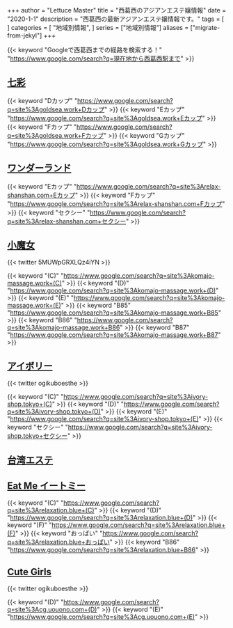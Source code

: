 +++
author = "Lettuce Master"
title = "西葛西のアジアンエステ嬢情報"
date = "2020-1-1"
description = "西葛西の最新アジアンエステ嬢情報です。"
tags = [
]
categories = [
    "地域別情報",
]
series = ["地域別情報"]
aliases = ["migrate-from-jekyl"]
+++

{{< keyword "Googleで西葛西までの経路を検索する！" "https://www.google.com/search?q=現在地から西葛西駅まで" >}}

## [七彩](http://goldsea.work/)
{{< keyword "Dカップ" "https://www.google.com/search?q=site%3Agoldsea.work+Dカップ" >}} {{< keyword "Eカップ" "https://www.google.com/search?q=site%3Agoldsea.work+Eカップ" >}} {{< keyword "Fカップ" "https://www.google.com/search?q=site%3Agoldsea.work+Fカップ" >}} {{< keyword "Gカップ" "https://www.google.com/search?q=site%3Agoldsea.work+Gカップ" >}} 

## [ワンダーランド](http://relax-shanshan.com/)
{{< keyword "Eカップ" "https://www.google.com/search?q=site%3Arelax-shanshan.com+Eカップ" >}} {{< keyword "Fカップ" "https://www.google.com/search?q=site%3Arelax-shanshan.com+Fカップ" >}} {{< keyword "セクシー" "https://www.google.com/search?q=site%3Arelax-shanshan.com+セクシー" >}} 

## [小魔女](http://komajo-massage.work/)


{{< twitter 5MUWpGRXLQz4iYN >}}

{{< keyword "(C)" "https://www.google.com/search?q=site%3Akomajo-massage.work+(C)" >}} {{< keyword "(D)" "https://www.google.com/search?q=site%3Akomajo-massage.work+(D)" >}} {{< keyword "(E)" "https://www.google.com/search?q=site%3Akomajo-massage.work+(E)" >}} {{< keyword "B85" "https://www.google.com/search?q=site%3Akomajo-massage.work+B85" >}} {{< keyword "B86" "https://www.google.com/search?q=site%3Akomajo-massage.work+B86" >}} {{< keyword "B87" "https://www.google.com/search?q=site%3Akomajo-massage.work+B87" >}} 

## [アイボリー](https://ivory-shop.tokyo/)


{{< twitter ogikuboesthe >}}

{{< keyword "(C)" "https://www.google.com/search?q=site%3Aivory-shop.tokyo+(C)" >}} {{< keyword "(D)" "https://www.google.com/search?q=site%3Aivory-shop.tokyo+(D)" >}} {{< keyword "(E)" "https://www.google.com/search?q=site%3Aivory-shop.tokyo+(E)" >}} {{< keyword "セクシー" "https://www.google.com/search?q=site%3Aivory-shop.tokyo+セクシー" >}} 

## [台湾エステ](http://taiwanesthe.iest.jp/)


## [Eat Me イートミー](http://relaxation.blue/)
{{< keyword "(C)" "https://www.google.com/search?q=site%3Arelaxation.blue+(C)" >}} {{< keyword "(D)" "https://www.google.com/search?q=site%3Arelaxation.blue+(D)" >}} {{< keyword "(F)" "https://www.google.com/search?q=site%3Arelaxation.blue+(F)" >}} {{< keyword "おっぱい" "https://www.google.com/search?q=site%3Arelaxation.blue+おっぱい" >}} {{< keyword "B86" "https://www.google.com/search?q=site%3Arelaxation.blue+B86" >}} 

## [Cute Girls](https://cg.uouono.com/)


{{< twitter ogikuboesthe >}}

{{< keyword "(D)" "https://www.google.com/search?q=site%3Acg.uouono.com+(D)" >}} {{< keyword "(E)" "https://www.google.com/search?q=site%3Acg.uouono.com+(E)" >}} 

